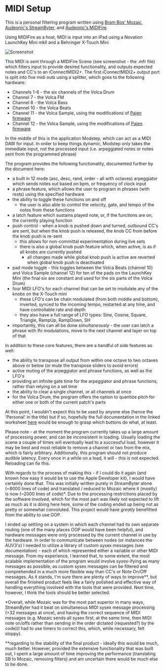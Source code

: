 # MIDI Setup

This is a personal filtering program written using [Bram Bos' Mozaic](https://ruismaker.com/mozaic/), [Audeonic's StreamByter](https://audeonic.com/streambyter/), and [Audeonic's MIDIFire](https://audeonic.com/midifire/).

Using MIDIFire as a host, MIDI is input into an iPad using a Novation LaunchKey Mini mkII and a Behringer X-Touch Mini

![Screenshot](https://octodex.github.com/images/yaktocat.png)

This MIDI is sent through a MIDIFire Scene (see screenshot - the .mfr file) which filters input to provide desired functionality, and outputs expected notes and CC's to an iConnectMIDI2+. The first iConnectMIDI2+ output port is split into five midi outs using a splitter, which goes to the following hardware:
* Channels 1-6 - the six channels of the Volca Drum
* Channel 7 - the Volca FM
* Channel 8 - the Volca Bass
* Channel 10 - the Volca Beats
* Channel 11 - the Volca Sample, using the modifications of [Pajen firmware](https://ranzee.com/volca-sample-unofficial-firmware/)
* Channel 12 - the Volca Sample, using the modifications of [Pajen firmware](https://ranzee.com/volca-sample-unofficial-firmware/)

In the middle of this is the application Modstep, which can act as a MIDI DAW for input. In order to keep things dynamic, Modstep only takes the immediate input, not the processed input (i.e. arpeggiated notes or notes sent from the programmed phrase)

The program provides the following functionality, documented further by the document here:

* a built in 12 mode (asc, desc, rand, order - all with octaves) arpeggiator which sends notes out based on bpm, or frequency of clock input
* a phrase feature, which allows the user to program in phrases (with rests) using the specified hardware
* the ability to toggle these functions on and off
  * the user is also able to control the velocity, gate, and tempo of the notes from these functions
* a latch feature which sustains played note, or, if the functions are on, the currently playing function
* push control - when a knob is pushed down and turned, outbound CC's are sent, but when the knob push is released, the knob CC from before the knob push is re-sent
  * this allows for non-committal experimentation during live sets
  * there is also a global knob push feature which, when active, is as if all knobs are currently pushed
    * all changes made while global knob push is active are reverted when global knob push is deactivated
* pad mode toggle - this toggles between the Volca Beats (channel 10) and Volca Sample (channel 12) for ten of the pads on the LaunchKey Mini (the final six are constant and used for the six parts of the Volca Drum)
* four MIDI LFO's for each channel that can be set to modulate any of the knobs on the X-Touch mini
  * these LFO's can be chain modulated (from both middle and bottom), inverted, synced to the incoming tempo, restarted at any time, and have controllable rate and depth
  * they also have a full range of LFO types: Sine, Cosine, Square, Triangle, RampUp, RampDown, SH
* importantly, this can all be done *simultaneously* - the user can latch a phrase with lfo modulations, move to the next channel and layer on top of that

In addition to these core features, there are a handful of side features as well:

* the ability to transpose all output from within one octave to two octaves above or below (or mute the transpose sliders to avoid errors)
* active muting of the arpeggiator and phrase functions, as well as the LFO's
* providing an infinite gate time for the arpeggiator and phrase functions, rather than relying on a set time
* the ability to clear a single channel, or all channels at once
* for the Volca Drum, the program offers the option to quantize pitch for either one or both of the current patch's parts

At this point, I wouldn't expect this to be used by anyone else (hence the 'Personal' in the title) but if so, hopefully the full documentation in the linked worksheet [here](https://docs.google.com/spreadsheets/d/1m3_4BjN57dsS56sorsvP24aNKYUUQdjAftF5MF5CxXU/edit?usp=sharing) would be enough to grasp which buttons do what, at least.

Please note - at the moment the program currently takes up a large amount of processing power, and can be inconsistent in loading.
Usually loading the scene a couple of times will eventually lead to a successful load, however it may be best and most reliable to remove a channel or two from the mix, which is fairly arbitrary.
Additionally, this program should not produce audible latency. Every once in a while on a load, it will - this is not expected.
Reloading can fix this.

With regards to the process of making this - if I could do it again (and known how easy it would be to use the Apple Developer kit), I would have certainly done that. This was initially written purely in StreamByter alone (~8000 lines of code) and translated / reduced to Mozaic where it (mostly) is now (~2000 lines of code)\*. Due to the processing restrictions placed by the software involved, which for the most part was likely not expected to lift as much as it is doing here here, some of the coding ended up being not as pretty or somewhat convoluted. This project would have *greatly* benefitted from the ability to use OOP.

I ended up settling on a system in which each channel had its own separate routing (one of the many places OOP would have been helpful), and hardware messages were only processed by the current channel in use by the hardware. In order to communicate between nodes (or instances the AUV3's) I needed to utilize a library of custom sysex messages (see documentation) - each of which represented either a variable or other MIDI message. From my experience, I learned that, to some extent, the most scalable implementation of the program would involve sysex-ifying as many messages as possible, as custom sysex messages can be filtered and comprehended in a much more flexible way than CC's or Note On/Off messages. As it stands, I'm sure there are plenty of ways to improve\*\*, but overall the finished product feels like a fairly polished and effective way of handling everything involved with the tools that were provided. Next time, however, I think the tools should be better selected.

\*Overall, while Mozaic was for the most part superior in many ways, StreamByter had it beat on simultaneous MIDI sysex message processing (>32 messages at once), and having the correct sequence of MIDI messages (e.g. Mozaic sends all sysex first, at the same time, then MIDI note on/offs rather than sending in the order dictated (requested?) by the code)(I had to use timers to correct this, which, while necessary, felt sloppy).

\*\*regarding to the stability of the final product - ideally this would be much, much better. However, provided the extensive functionality that was built out, I spent a large amount of time improving the performance (translating SB to Mozaic, removing filters) and am uncertain there would be much else to be done.
